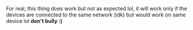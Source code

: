 For real, this thing does work but not as expected lol, it will work only if the devices are connected to the same network (idk) but would work on same device lol
<b>don't bully :) </b>
